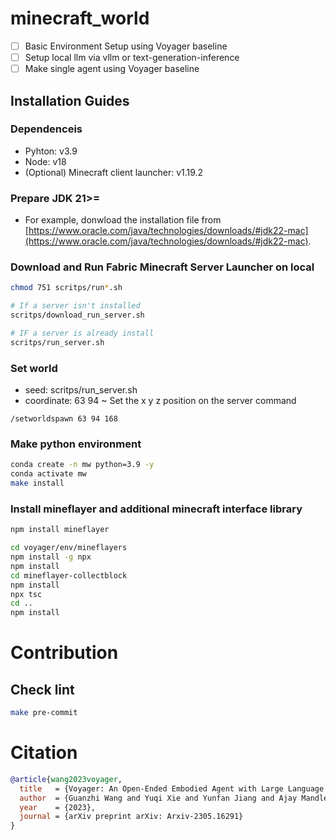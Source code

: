 # minecraft_world

- [ ] Basic Environment Setup using Voyager baseline
- [ ] Setup local llm via vllm or text-generation-inference
- [ ] Make single agent using Voyager baseline

## Installation Guides
### Dependenceis
- Pyhton: v3.9
- Node: v18
- (Optional) Minecraft client launcher: v1.19.2

### Prepare JDK 21>=
- For example, donwload the installation file from [https://www.oracle.com/java/technologies/downloads/#jdk22-mac](https://www.oracle.com/java/technologies/downloads/#jdk22-mac).

### Download and Run Fabric Minecraft Server Launcher on local
```sh
chmod 751 scritps/run*.sh

# If a server isn't installed 
scritps/download_run_server.sh

# IF a server is already install 
scritps/run_server.sh
```
### Set world
- seed: scritps/run_server.sh
- coordinate: 63 94 ~
Set the x y z position on the server command
```
/setworldspawn 63 94 168
```
### Make python environment
```sh
conda create -n mw python=3.9 -y
conda activate mw
make install
```

### Install mineflayer and additional minecraft interface library
```sh
npm install mineflayer

cd voyager/env/mineflayers
npm install -g npx
npm install
cd mineflayer-collectblock
npm install
npx tsc
cd ..
npm install
```


# Contribution
## Check lint
```sh
make pre-commit
```

# Citation
```bibtex
@article{wang2023voyager,
  title   = {Voyager: An Open-Ended Embodied Agent with Large Language Models},
  author  = {Guanzhi Wang and Yuqi Xie and Yunfan Jiang and Ajay Mandlekar and Chaowei Xiao and Yuke Zhu and Linxi Fan and Anima Anandkumar},
  year    = {2023},
  journal = {arXiv preprint arXiv: Arxiv-2305.16291}
}
```
